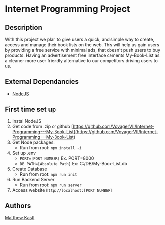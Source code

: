# Internet Programming Project

## Description
With this project we plan to give users a quick, and simple way to create, access and manage their book lists on the web. This will help us gain users by providing a free service with minimal ads, that doesn't push users to buy products. Having an advertisement free interface cements My-Book-List as a cleaner more user friendly alternative to our competitors driving users to us.

## External Dependancies
- [NodeJS](https://nodejs.org/en/)

## First time set up
1. Instal NodeJS
2. Get code from .zip or github [https://github.com/VoyagerVII/Internet-Programming---My-Book-List](https://github.com/VoyagerVII/Internet-Programming---My-Book-List)
3. Get Node packages:
    - Run from root: `npm install -i`
4. Set up .env
    - `PORT=[PORT NUMBER]` Ex. PORT=8000
    - `DB_PATH=[Absolute Path]` Ex: C:/DB/My-Book-List.db
5. Create Database
    - Run from root: `npm run init`
6. Run Backend Server
    - Run from root: `npm run server`
7. Access website
  `http://localhost:[PORT NUMBER]`

## Authors
[Matthew Kastl](https://github.com/matdenkas)





